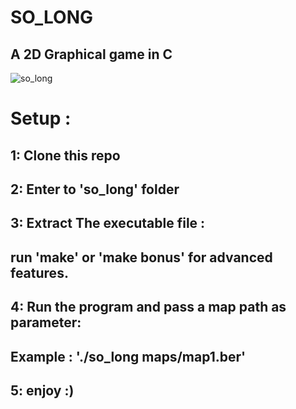 # SO_LONG
## A 2D Graphical game in C

![so_long](https://media.giphy.com/media/v1.Y2lkPTc5MGI3NjExcnI1anNlY3N1eDBrdXE2aDNreTBocnpubmY0MzJkbjhtZ3Q4bWh4YSZlcD12MV9pbnRlcm5hbF9naWZfYnlfaWQmY3Q9Zw/PpmGH52Wtm1rDjg0Pn/source.gif)

# Setup :
## 1: Clone this repo
## 2: Enter to 'so_long' folder
## 3: Extract The executable file :
##   run 'make' or 'make bonus' for advanced features.
## 4: Run the program and pass a map path as parameter:
##   Example : './so_long maps/map1.ber'
## 5: enjoy :)
